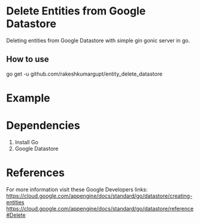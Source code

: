 # Delete Entities from Google Datastore
Deleting entities from Google Datastore with simple gin gonic server in go.
## How to use
go get -u github.com/rakeshkumargupt/entity_delete_datastore

# Example

# Dependencies
1. Install Go
2. Google Datastore

# References
For more information visit these Google Developers links:
https://cloud.google.com/appengine/docs/standard/go/datastore/creating-entities
https://cloud.google.com/appengine/docs/standard/go/datastore/reference#Delete
 



